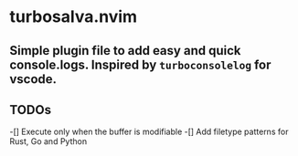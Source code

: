 # turbosalva.nvim

## Simple plugin file to add easy and quick console.logs. Inspired by `turboconsolelog` for vscode.

## TODOs
-[] Execute only when the buffer is modifiable
-[] Add filetype patterns for Rust, Go and Python
